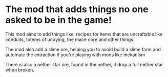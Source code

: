 
The mod that adds things no one asked to be in the game!
=======

This mod aims to add things like: recipes for items that are uncraftable like conduits, totems of undying, the mace core and other things.

The mod also add a slime ore, helping you to avoid build a slime farm and automate the extraction if you're playing with mods like mekanism

There is also a nether star ore, found in the nether, it drop a full nether star when broken.
